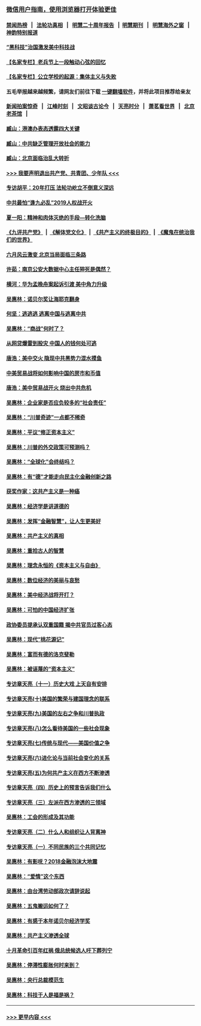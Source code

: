 ### [微信用户指南，使用浏览器打开体验更佳](https://github.com/gfw-breaker/banned-news1/blob/master/indexes/wechat-guide.md?t=0)
#### [禁闻热榜](热点新闻.md?t=0)  &nbsp;&nbsp;|&nbsp;&nbsp; [法轮功真相](https://github.com/gfw-breaker/truth/blob/master/README.md?t=0) &nbsp;&nbsp;|&nbsp;&nbsp; [明慧二十周年报告](https://github.com/gfw-breaker/mh-reports/blob/master/README.md?t=0) &nbsp;&nbsp;|&nbsp;&nbsp;[明慧期刊](https://github.com/gfw-breaker/mh-qikan) &nbsp;&nbsp;|&nbsp;&nbsp; [明慧海外之窗](https://github.com/gfw-breaker/mh-news/blob/master/README.md?t=0) &nbsp;&nbsp;|&nbsp;&nbsp; [神韵特别报道](https://github.com/gfw-breaker/mh-news/blob/master/shenyun.md?t=0)
#### [“黑科技”治国激发美中科技战](../pages/nsc423/n11638056.md?t=02060856) 
#### [【名家专栏】老兵节上一段触动心弦的回忆](../pages/nsc423/n11646016.md?t=02060856) 
#### [【名家专栏】公立学校的起源：集体主义与失败](../pages/nsc423/n11601833.md?t=02060856) 
#### 五毛举报越来越频繁，请网友们前往下载 [一键翻墙软件](https://github.com/gfw-breaker/ssr-accounts)，并将此项目推荐给亲友
#### [新闻拍案惊奇](https://github.com/gfw-breaker/banned-news1/blob/master/pages/link4.md) &nbsp;&nbsp;|&nbsp;&nbsp; [江峰时刻](https://github.com/gfw-breaker/banned-news1/blob/master/pages/link4.md) &nbsp;&nbsp;|&nbsp;&nbsp; [文昭谈古论今](https://github.com/gfw-breaker/banned-news1/blob/master/pages/link4.md) &nbsp;&nbsp;|&nbsp;&nbsp; [天亮时分](https://github.com/gfw-breaker/banned-news1/blob/master/pages/link4.md) &nbsp;&nbsp;|&nbsp;&nbsp; [萧茗看世界](https://github.com/gfw-breaker/banned-news1/blob/master/pages/link4.md) &nbsp;&nbsp;|&nbsp;&nbsp; [北京老茶馆](https://github.com/gfw-breaker/banned-news1/blob/master/pages/link4.md) &nbsp;&nbsp;|&nbsp;&nbsp; 
#### [臧山：港澳办表态透露四大关键](../pages/nsc423/n11421628.md?t=02060856) 
#### [臧山：中共缺乏管理开放社会的能力](../pages/nsc423/n11407457.md?t=02060856) 
#### [臧山：北京面临治乱大转折](../pages/nsc423/n11406895.md?t=02060856) 
#### [>>> 我要声明退出共产党、共青团、少年队 <<<](https://github.com/begood0513/goodnews/blob/master/quit/letter.md) 
#### [专访胡平：20年打压 法轮功屹立不倒意义深远](../pages/nsc423/n11398800.md?t=02060856) 
#### [中共最怕“逢九必乱”2019人权战开火](../pages/nsc423/n11385248.md?t=02060856) 
#### [夏一阳：精神和肉体灭绝的手段—转化洗脑](../pages/nsc423/n11368250.md?t=02060856) 
#### [《九评共产党》](https://github.com/begood0513/9ping.md/blob/master/README.md) &nbsp;|&nbsp; [《解体党文化》](../../../../jtdwh.md/blob/master/README.md)  &nbsp;|&nbsp; [《共产主义的终极目的》](../../../../gczydzjmd.md/blob/master/README.md) &nbsp;|&nbsp; [《魔鬼在统治我们的世界》](../../../../mgztzwmdsj.md/blob/master/README.md) 
#### [六月风云激变 北京当局面临三条路](../pages/nsc423/n11313668.md?t=02060856) 
#### [许茹：南京公安大数据中心主任猝死是偶然？](../pages/nsc423/n11064744.md?t=02060856) 
#### [横河：华为孟晚舟案起诉引渡 美中角力升级](../pages/nsc423/n11027230.md?t=02060856) 
#### [吴惠林：诺贝尔奖让海耶克翻身](../pages/nsc423/n10890049.md?t=02060856) 
#### [何坚：逃逃逃 逃离中国与逃离中共](../pages/nsc423/n10592891.md?t=02060856) 
#### [吴惠林：“商战”何时了？](../pages/nsc423/n10573558.md?t=02060856) 
#### [从网贷爆雷到股灾 中国人的钱何处可逃](../pages/nsc423/n10572800.md?t=02060856) 
#### [唐浩：美中交火 隐现中共黑势力混水摸鱼](../pages/nsc423/n10544040.md?t=02060856) 
#### [中美贸易战将如何影响中国的房市和币值](../pages/nsc423/n10543697.md?t=02060856) 
#### [唐浩：美中贸易战开火 烧出中共危机](../pages/nsc423/n10540126.md?t=02060856) 
#### [吴惠林：企业家是否应负较多的“社会责任”](../pages/nsc423/n10535022.md?t=02060856) 
#### [吴惠林：“川普奇迹”一点都不稀奇](../pages/nsc423/n10512808.md?t=02060856) 
#### [吴惠林：平议“修正资本主义”](../pages/nsc423/n10495724.md?t=02060856) 
#### [吴惠林：川普的外交政策可预测吗？](../pages/nsc423/n10462387.md?t=02060856) 
#### [吴惠林：“全球化”会终结吗？](../pages/nsc423/n10452838.md?t=02060856) 
#### [吴惠林：有“德”才能走向民主化金融创新之路](../pages/nsc423/n10432292.md?t=02060856) 
#### [获奖作家：这共产主义是一种癌](../pages/nsc423/n10431541.md?t=02060856) 
#### [吴惠林：经济学是讲道德的](../pages/nsc423/n10398014.md?t=02060856) 
#### [吴惠林：发挥“金融智慧”，让人生更美好](../pages/nsc423/n10375019.md?t=02060856) 
#### [吴惠林：共产主义的真相](../pages/nsc423/n10351394.md?t=02060856) 
#### [吴惠林：重拾古人的智慧](../pages/nsc423/n10337691.md?t=02060856) 
#### [吴惠林：理念永恒的《资本主义与自由》](../pages/nsc423/n10316274.md?t=02060856) 
#### [吴惠林：数位经济的美丽与哀愁](../pages/nsc423/n10292946.md?t=02060856) 
#### [吴惠林：美中经济战将开打？](../pages/nsc423/n10258825.md?t=02060856) 
#### [吴惠林：可怕的中国经济扩张](../pages/nsc423/n10219147.md?t=02060856) 
#### [政协委员提承认双重国籍 揭中共官员过客心态](../pages/nsc423/n10208809.md?t=02060856) 
#### [吴惠林：现代“桃花源记”](../pages/nsc423/n10185234.md?t=02060856) 
#### [吴惠林：富而有德的洛克斐勒](../pages/nsc423/n10142264.md?t=02060856) 
#### [吴惠林：被诬蔑的“资本主义”](../pages/nsc423/n10124816.md?t=02060856) 
#### [专访章天亮（十一）历史大戏 上天自有安排](../pages/nsc423/n10094905.md?t=02060856) 
#### [专访章天亮(十)美国的繁荣与建国理念的联系](../pages/nsc423/n10094899.md?t=02060856) 
#### [专访章天亮(九)美国的左右之争和川普执政](../pages/nsc423/n10094889.md?t=02060856) 
#### [专访章天亮(八)怎么看待美国的一些社会现象](../pages/nsc423/n10094857.md?t=02060856) 
#### [专访章天亮(七)传统与现代——美国价值之争](../pages/nsc423/n10093140.md?t=02060856) 
#### [专访章天亮(六)进化论与当前社会变化的关系](../pages/nsc423/n10092036.md?t=02060856) 
#### [专访章天亮(五)为何共产主义在西方不断渗透](../pages/nsc423/n10083620.md?t=02060856) 
#### [专访章天亮（四）历史上的预言告诉我们什么](../pages/nsc423/n10083606.md?t=02060856) 
#### [专访章天亮（三）左派在西方渗透的三领域](../pages/nsc423/n10081115.md?t=02060856) 
#### [吴惠林：工会的形成及其功能](../pages/nsc423/n10080633.md?t=02060856) 
#### [专访章天亮（二）什么人和组织让人背离神](../pages/nsc423/n10076637.md?t=02060856) 
#### [专访章天亮（一）不同民族的三个共同记忆](../pages/nsc423/n10074188.md?t=02060856) 
#### [吴惠林：有影呒？2018金融泡沫大地震](../pages/nsc423/n10040534.md?t=02060856) 
#### [吴惠林：“爱情”这个东西](../pages/nsc423/n10019423.md?t=02060856) 
#### [吴惠林：由台湾劳动部政次请辞说起](../pages/nsc423/n9979679.md?t=02060856) 
#### [吴惠林：五鬼搬运如何了？](../pages/nsc423/n9925338.md?t=02060856) 
#### [吴惠林：有感于本年诺贝尔经济学奖](../pages/nsc423/n9871883.md?t=02060856) 
#### [吴惠林：共产主义渗透全球](../pages/nsc423/n9812748.md?t=02060856) 
#### [十月革命引百年红祸 俄总统候选人吁下葬列宁](../pages/nsc423/n9810182.md?t=02060856) 
#### [吴惠林：停滞性膨胀何时来到？](../pages/nsc423/n9764136.md?t=02060856) 
#### [吴惠林：央行总裁模范生](../pages/nsc423/n9728134.md?t=02060856) 
#### [吴惠林：科技于人是福是祸？](../pages/nsc423/n9672982.md?t=02060856) 

----
#### [ >>> 更早内容 <<< ](../indexes/nsc423-earlier.md)
